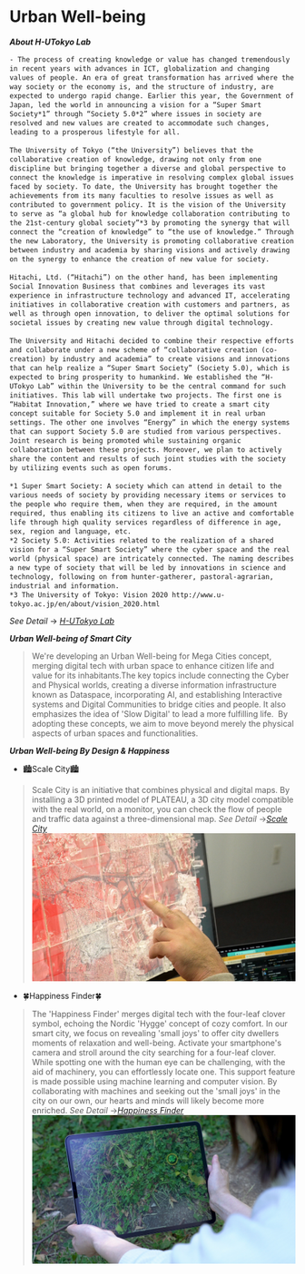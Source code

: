 # Urban Well-being

**_About H-UTokyo Lab_**
```
- The process of creating knowledge or value has changed tremendously in recent years with advances in ICT, globalization and changing values of people. An era of great transformation has arrived where the way society or the economy is, and the structure of industry, are expected to undergo rapid change. Earlier this year, the Government of Japan, led the world in announcing a vision for a “Super Smart Society*1” through “Society 5.0*2” where issues in society are resolved and new values are created to accommodate such changes, leading to a prosperous lifestyle for all.

The University of Tokyo (“the University”) believes that the collaborative creation of knowledge, drawing not only from one discipline but bringing together a diverse and global perspective to connect the knowledge is imperative in resolving complex global issues faced by society. To date, the University has brought together the achievements from its many faculties to resolve issues as well as contributed to government policy. It is the vision of the University to serve as “a global hub for knowledge collaboration contributing to the 21st-century global society”*3 by promoting the synergy that will connect the “creation of knowledge” to “the use of knowledge.” Through the new Laboratory, the University is promoting collaborative creation between industry and academia by sharing visions and actively drawing on the synergy to enhance the creation of new value for society.

Hitachi, Ltd. (“Hitachi”) on the other hand, has been implementing Social Innovation Business that combines and leverages its vast experience in infrastructure technology and advanced IT, accelerating initiatives in collaborative creation with customers and partners, as well as through open innovation, to deliver the optimal solutions for societal issues by creating new value through digital technology.

The University and Hitachi decided to combine their respective efforts and collaborate under a new scheme of “collaborative creation (co-creation) by industry and academia” to create visions and innovations that can help realize a “Super Smart Society” (Society 5.0), which is expected to bring prosperity to humankind. We established the “H-UTokyo Lab” within the University to be the central command for such initiatives. This lab will undertake two projects. The first one is “Habitat Innovation,” where we have tried to create a smart city concept suitable for Society 5.0 and implement it in real urban settings. The other one involves “Energy” in which the energy systems that can support Society 5.0 are studied from various perspectives. Joint research is being promoted while sustaining organic collaboration between these projects. Moreover, we plan to actively share the content and results of such joint studies with the society by utilizing events such as open forums.

*1 Super Smart Society: A society which can attend in detail to the various needs of society by providing necessary items or services to the people who require them, when they are required, in the amount required, thus enabling its citizens to live an active and comfortable life through high quality services regardless of difference in age, sex, region and language, etc.
*2 Society 5.0: Activities related to the realization of a shared vision for a “Super Smart Society” where the cyber space and the real world (physical space) are intricately connected. The naming describes a new type of society that will be led by innovations in science and technology, following on from hunter-gatherer, pastoral-agrarian, industrial and information.
*3 The University of Tokyo: Vision 2020 http://www.u-tokyo.ac.jp/en/about/vision_2020.html
```
*See Detail* → [_H-UTokyo Lab_](http://www.ht-lab.ducr.u-tokyo.ac.jp/en/)

**_Urban Well-being of Smart City_**
> We're developing an Urban Well-being for Mega Cities concept, merging digital tech with urban space to enhance citizen life and value for its inhabitants.The key topics include connecting the Cyber and Physical worlds, creating a diverse information infrastructure known as Dataspace, incorporating AI, and establishing Interactive systems and Digital Communities to bridge cities and people. It also emphasizes the idea of 'Slow Digital' to lead a more fulfilling life. ​
> By adopting these concepts, we aim to move beyond merely the physical aspects of urban spaces and functionalities. 

**_Urban Well-being By Design & Happiness_**
- 🏙️Scale City🏙️
 > Scale City is an initiative that combines physical and digital maps.
 > By installing a 3D printed model of PLATEAU, a 3D city model compatible with the real world, on a monitor, you can check the flow of people and traffic data against a three-dimensional map.
> *See Detail*  →[_Scale City_](https://www.happiness-finder.com/detect) 
[![Everything Is AWESOME](https://raw.githubusercontent.com/Koshizuka-lab/H-UTokyo-Lab/master/scale_city.jpeg)](https://www.youtube.com/watch?v=StTqXEQ2l-Y "Scale City")

- 🍀Happiness Finder🍀
>The 'Happiness Finder' merges digital tech with the four-leaf clover symbol, echoing the Nordic 'Hygge' concept of cozy comfort. In our smart city, we focus on revealing 'small joys' to offer city dwellers moments of relaxation and well-being.
> Activate your smartphone's camera and stroll around the city searching for a four-leaf clover. While spotting one with the human eye can be challenging, with the aid of machinery, you can effortlessly locate one. This support feature is made possible using machine learning and computer vision.
> By collaborating with machines and seeking out the 'small joys' in the city on our own, our hearts and minds will likely become more enriched.
  *See Detail* →[_Happiness Finder_](https://www.happiness-finder.com/detect) 
[![Everything Is AWESOME](https://raw.githubusercontent.com/Koshizuka-lab/H-UTokyo-Lab/master/happiness_finder.jpeg)](https://www.youtube.com/watch?v=StTqXEQ2l-Y "Happiness Finder")



